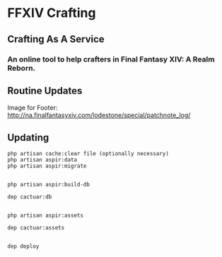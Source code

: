 # FFXIV Crafting
## Crafting As A Service
### An online tool to help crafters in Final Fantasy XIV: A Realm Reborn.

## Routine Updates

Image for Footer: http://na.finalfantasyxiv.com/lodestone/special/patchnote_log/

## Updating

```
php artisan cache:clear file (optionally necessary)
php artisan aspir:data
php artisan aspir:migrate


php artisan aspir:build-db

dep cactuar:db


php artisan aspir:assets

dep cactuar:assets


dep deploy
```
